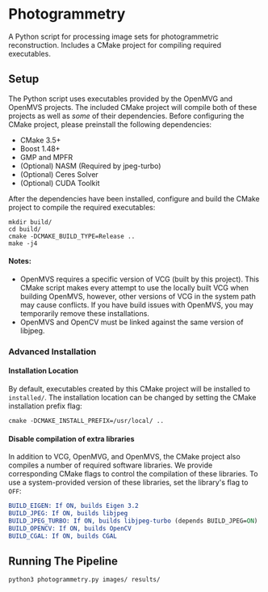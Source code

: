 # Photogrammetry
A Python script for processing image sets for photogrammetric reconstruction. Includes a CMake project for compiling required executables.

## Setup
The Python script uses executables provided by the OpenMVG and OpenMVS projects. The included CMake project will compile both of these projects as well as _some_ of their dependencies. Before configuring the CMake project, please preinstall the following dependencies:
* CMake 3.5+
* Boost 1.48+
* GMP and MPFR
* (Optional) NASM (Required by jpeg-turbo)
* (Optional) Ceres Solver
* (Optional) CUDA Toolkit

After the dependencies have been installed, configure and build the CMake project to compile the required executables:
```shell
mkdir build/
cd build/
cmake -DCMAKE_BUILD_TYPE=Release ..
make -j4
```

#### Notes:
* OpenMVS requires a specific version of VCG (built by this project). This CMake script makes every attempt to use the locally built VCG when building OpenMVS, however, other versions of VCG in the system path may cause conflicts. If you have build issues with OpenMVS, you may temporarily remove these installations.
* OpenMVS and OpenCV must be linked against the same version of libjpeg.

### Advanced Installation
#### Installation Location
By default, executables created by this CMake project will be installed to `installed/`. The installation location can be changed by setting the CMake installation prefix flag:
```shell
cmake -DCMAKE_INSTALL_PREFIX=/usr/local/ ..
```

#### Disable compilation of extra libraries
In addition to VCG, OpenMVG, and OpenMVS, the CMake project also compiles a number of required software libraries. We provide corresponding CMake flags to control the compilation of these libraries. To use a system-provided version of these libraries, set the library's flag to `OFF`:

```cmake
BUILD_EIGEN: If ON, builds Eigen 3.2
BUILD_JPEG: If ON, builds libjpeg
BUILD_JPEG_TURBO: If ON, builds libjpeg-turbo (depends BUILD_JPEG=ON)
BUILD_OPENCV: If ON, builds OpenCV
BUILD_CGAL: If ON, builds CGAL
```

## Running The Pipeline
```shell
python3 photogrammetry.py images/ results/
```

